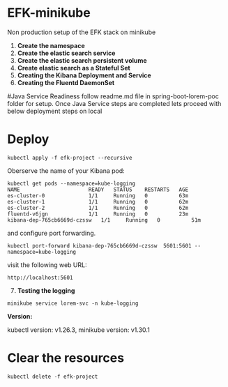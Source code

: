 # EFK-minikube
Non production setup of the EFK stack on minikube

1. **Create the namespace** 
2. **Create the elastic search service** 
3. **Create the elastic search persistent volume**
4. **Create elastic search as a Stateful Set** 
5. **Creating the Kibana Deployment and Service** 
6. **Creating the Fluentd DaemonSet** 

#Java Service Readiness
follow readme.md file in spring-boot-lorem-poc folder for setup.
Once Java Service steps are completed lets proceed with below deployment steps on local

# Deploy
```
kubectl apply -f efk-project --recursive
```
Oberserve the name of your Kibana pod:
```
kubectl get pods --namespace=kube-logging
NAME                      READY   STATUS    RESTARTS   AGE
es-cluster-0              1/1     Running   0          63m
es-cluster-1              1/1     Running   0          62m
es-cluster-2              1/1     Running   0          62m
fluentd-v6jgn             1/1     Running   0          23m
kibana-dep-765cb6669d-czssw   1/1     Running   0          51m
```
and configure port forwarding.
```
kubectl port-forward kibana-dep-765cb6669d-czssw  5601:5601 --namespace=kube-logging
```
visit the following web URL:
```
http://localhost:5601
```

7. **Testing the logging** 

```
minikube service lorem-svc -n kube-logging
```

**Version:** 

kubectl version: v1.26.3, minikube version: v1.30.1

# Clear the resources
```
kubectl delete -f efk-project
```